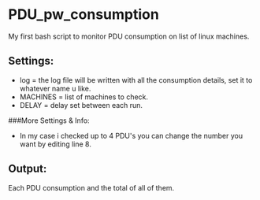# PDU_pw_consumption
My first bash script to monitor PDU consumption on list of linux machines.

## Settings:
* log = the log file will be written with all the consumption details, set it to whatever name u like.
* MACHINES = list of machines to check.
* DELAY = delay set between each run.

###More Settings & Info:
* In my case i checked up to 4 PDU's you can change the number you want by editing line 8.

## Output:
Each PDU consumption and  the total of all of them. 
